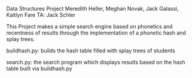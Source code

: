 Data Structures Project
Meredith Heller, Meghan Novak, Jack Galassi, Kaitlyn Fare
TA: Jack Schler

This Project makes a simple search engine based on phonetics and recentness of results through the implementation of a phonetic hash and splay trees. 

buildhash.py: builds the hash table filled with splay trees of students

search.py: the search program which displays results based on the hash table built via buildhash.py
